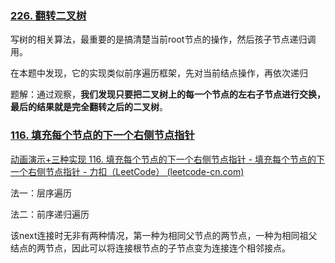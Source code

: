 

### [226. 翻转二叉树](https://leetcode-cn.com/problems/invert-binary-tree/)

写树的相关算法，最重要的是搞清楚当前root节点的操作，然后孩子节点递归调用。

在本题中发现，它的实现类似前序遍历框架，先对当前结点操作，再依次递归

题解：通过观察，**我们发现只要把二叉树上的每一个节点的左右子节点进行交换，最后的结果就是完全翻转之后的二叉树**。

### [116. 填充每个节点的下一个右侧节点指针 ](https://leetcode-cn.com/problems/populating-next-right-pointers-in-each-node/)

[动画演示+三种实现 116. 填充每个节点的下一个右侧节点指针 - 填充每个节点的下一个右侧节点指针 - 力扣（LeetCode） (leetcode-cn.com)](https://leetcode-cn.com/problems/populating-next-right-pointers-in-each-node/solution/dong-hua-yan-shi-san-chong-shi-xian-116-tian-chong/)

法一：层序遍历

法二：前序递归遍历

该next连接时无非有两种情况，第一种为相同父节点的两节点，一种为相同祖父结点的两节点，因此可以将连接根节点的子节点变为连接连个相邻接点。



